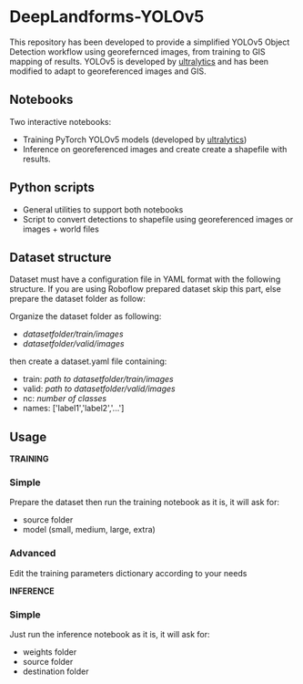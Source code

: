 # DeepLandforms-YOLOv5

This repository has been developed to provide a simplified YOLOv5 Object Detection workflow using georefernced images, from training to GIS mapping of results.
YOLOv5 is developed by [ultralytics](https://github.com/ultralytics/yolov5) and has been modified to adapt to georeferenced images and GIS.

## Notebooks
Two interactive notebooks:
- Training PyTorch YOLOv5 models (developed by [ultralytics](https://github.com/ultralytics/yolov5))
- Inference on georeferenced images and create create a shapefile with results.

## Python scripts
- General utilities to support both notebooks
- Script to convert detections to shapefile using georeferenced images or images + world files

## Dataset structure
Dataset must have a configuration file in YAML format with the following structure.
If you are using Roboflow prepared dataset skip this part, else prepare the dataset folder as follow:

Organize the dataset folder as following:

* *datasetfolder/train/images*
* *datasetfolder/valid/images*

then create a dataset.yaml file containing:

* train: *path to datasetfolder/train/images*
* valid: *path to datasetfolder/valid/images*
* nc: *number of classes*
* names: ['label1','label2','...']

## Usage
**TRAINING**

### Simple
Prepare the dataset then run the training notebook as it is, it will ask for:
- source folder
- model (small, medium, large, extra)
### Advanced
Edit the training parameters dictionary according to your needs

**INFERENCE**

### Simple 
Just run the inference notebook as it is, it will ask for:
- weights folder
- source folder
- destination folder



